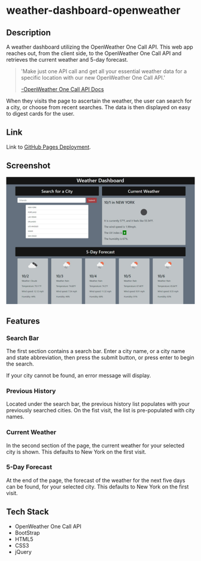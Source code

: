# weather-dashboard-openweather

## Description

A weather dashboard utilizing the OpenWeather One Call API. This web app reaches out, from the client side, to the OpenWeather One Call API and retrieves the current weather and 5-day forecast.

>'Make just one API call and get all your essential weather data for a specific location with our new OpenWeather One Call API.'
>
> [-OpenWeather One Call API Docs](https://openweathermap.org/api/one-call-api)

When they visits the page to ascertain the weather, the user can search for a city, or choose from recent searches. The data is then displayed on easy to digest cards for the user.

## Link

Link to [GitHub Pages Deployment](https://graybishop.github.io/weather-dashboard-openweather/).

## Screenshot

![screenshot of website](/images/weather-dashboard-screenshot.jpg)

## Features

### Search Bar

The first section contains a search bar. Enter a city name, or a city name and state abbreviation, then press the submit button, or press enter to begin the search.

If your city cannot be found, an error message will display.

### Previous History

Located under the search bar, the previous history list populates with your previously searched cities. On the fist visit, the list is pre-populated with city names.

### Current Weather

In the second section of the page, the current weather for your selected city is shown. This defaults to New York on the first visit.

### 5-Day Forecast

At the end of the page, the forecast of the weather for the next five days can be found, for your selected city. This defaults to New York on the first visit.

## Tech Stack

* OpenWeather One Call API
* BootStrap
* HTML5
* CSS3
* jQuery
